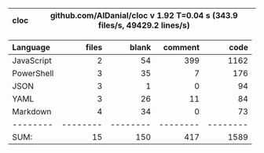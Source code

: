 cloc|github.com/AlDanial/cloc v 1.92  T=0.04 s (343.9 files/s, 49429.2 lines/s)
--- | ---

Language|files|blank|comment|code
:-------|-------:|-------:|-------:|-------:
JavaScript|2|54|399|1162
PowerShell|3|35|7|176
JSON|3|1|0|94
YAML|3|26|11|84
Markdown|4|34|0|73
--------|--------|--------|--------|--------
SUM:|15|150|417|1589
